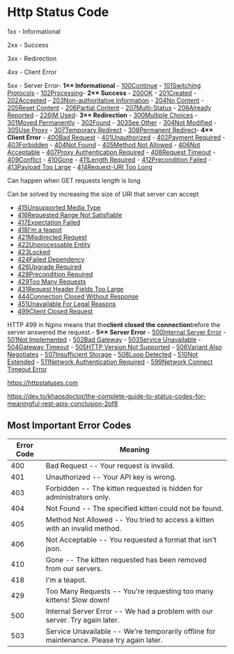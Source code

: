 # Http Status Code

1xx - Informational

2xx - Success

3xx - Redirection

4xx - Client Error

5xx - Server Error- **1×× Informational**
    - [100Continue](https://httpstatuses.com/100)
    - [101Switching Protocols](https://httpstatuses.com/101)
    - [102Processing](https://httpstatuses.com/102)- **2×× Success**
    - [200OK](https://httpstatuses.com/200)
    - [201Created](https://httpstatuses.com/201)
    - [202Accepted](https://httpstatuses.com/202)
    - [203Non-authoritative Information](https://httpstatuses.com/203)
    - [204No Content](https://httpstatuses.com/204)
    - [205Reset Content](https://httpstatuses.com/205)
    - [206Partial Content](https://httpstatuses.com/206)
    - [207Multi-Status](https://httpstatuses.com/207)
    - [208Already Reported](https://httpstatuses.com/208)
    - [226IM Used](https://httpstatuses.com/226)- **3×× Redirection**
    - [300Multiple Choices](https://httpstatuses.com/300)
    - [301Moved Permanently](https://httpstatuses.com/301)
    - [302Found](https://httpstatuses.com/302)
    - [303See Other](https://httpstatuses.com/303)
    - [304Not Modified](https://httpstatuses.com/304)
    - [305Use Proxy](https://httpstatuses.com/305)
    - [307Temporary Redirect](https://httpstatuses.com/307)
    - [308Permanent Redirect](https://httpstatuses.com/308)- **4×× Client Error**
    - [400Bad Request](https://httpstatuses.com/400)
    - [401Unauthorized](https://httpstatuses.com/401)
    - [402Payment Required](https://httpstatuses.com/402)
    - [403Forbidden](https://httpstatuses.com/403)
    - [404Not Found](https://httpstatuses.com/404)
    - [405Method Not Allowed](https://httpstatuses.com/405)
    - [406Not Acceptable](https://httpstatuses.com/406)
    - [407Proxy Authentication Required](https://httpstatuses.com/407)
    - [408Request Timeout](https://httpstatuses.com/408)
    - [409Conflict](https://httpstatuses.com/409)
    - [410Gone](https://httpstatuses.com/410)
    - [411Length Required](https://httpstatuses.com/411)
    - [412Precondition Failed](https://httpstatuses.com/412)
    - [413Payload Too Large](https://httpstatuses.com/413)
    - [414Request-URI Too Long](https://httpstatuses.com/414)

Can happen when GET requests length is long

Can be solved by increasing the size of URI that server can accept

- [415Unsupported Media Type](https://httpstatuses.com/415)
- [416Requested Range Not Satisfiable](https://httpstatuses.com/416)
- [417Expectation Failed](https://httpstatuses.com/417)
- [418I'm a teapot](https://httpstatuses.com/418)
- [421Misdirected Request](https://httpstatuses.com/421)
- [422Unprocessable Entity](https://httpstatuses.com/422)
- [423Locked](https://httpstatuses.com/423)
- [424Failed Dependency](https://httpstatuses.com/424)
- [426Upgrade Required](https://httpstatuses.com/426)
- [428Precondition Required](https://httpstatuses.com/428)
- [429Too Many Requests](https://httpstatuses.com/429)
- [431Request Header Fields Too Large](https://httpstatuses.com/431)
- [444Connection Closed Without Response](https://httpstatuses.com/444)
- [451Unavailable For Legal Reasons](https://httpstatuses.com/451)
- [499Client Closed Request](https://httpstatuses.com/499)

HTTP 499 in Nginx means that the**client closed the connection**before the server answered the request.- **5×× Server Error**
    - [500Internal Server Error](https://httpstatuses.com/500)
    - [501Not Implemented](https://httpstatuses.com/501)
    - [502Bad Gateway](https://httpstatuses.com/502)
    - [503Service Unavailable](https://httpstatuses.com/503)
    - [504Gateway Timeout](https://httpstatuses.com/504)
    - [505HTTP Version Not Supported](https://httpstatuses.com/505)
    - [506Variant Also Negotiates](https://httpstatuses.com/506)
    - [507Insufficient Storage](https://httpstatuses.com/507)
    - [508Loop Detected](https://httpstatuses.com/508)
    - [510Not Extended](https://httpstatuses.com/510)
    - [511Network Authentication Required](https://httpstatuses.com/511)
    - [599Network Connect Timeout Error](https://httpstatuses.com/599)

https://httpstatuses.com

https://dev.to/khaosdoctor/the-complete-guide-to-status-codes-for-meaningful-rest-apis-conclusion-2pf8

## Most Important Error Codes

| **Error Code** | **Meaning**                                                                                 |
|-----------|-------------------------------------------------------------|
| 400            | Bad Request -- Your request is invalid.                                                    |
| 401            | Unauthorized -- Your API key is wrong.                                                     |
| 403            | Forbidden -- The kitten requested is hidden for administrators only.                       |
| 404            | Not Found -- The specified kitten could not be found.                                      |
| 405            | Method Not Allowed -- You tried to access a kitten with an invalid method.                 |
| 406            | Not Acceptable -- You requested a format that isn't json.                                 |
| 410            | Gone -- The kitten requested has been removed from our servers.                            |
| 418            | I'm a teapot.                                                                              |
| 429            | Too Many Requests -- You're requesting too many kittens! Slow down!                       |
| 500            | Internal Server Error -- We had a problem with our server. Try again later.                |
| 503            | Service Unavailable -- We're temporarily offline for maintenance. Please try again later. |

